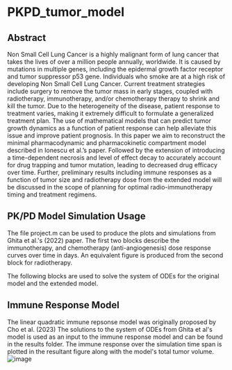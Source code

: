 # PKPD_tumor_model
## Abstract
Non Small Cell Lung Cancer is a highly malignant form of lung cancer that takes the lives of over a million people annually, worldwide. It is caused by mutations in multiple genes, including the epidermal growth factor receptor and tumor suppressor p53 gene. Individuals who smoke are at a high risk of developing Non Small Cell Lung Cancer. Current treatment strategies include surgery to remove the tumor mass in early stages, coupled with radiotherapy, immunotherapy, and/or chemotherapy therapy to shrink and kill the tumor. Due to the heterogeneity of the disease, patient response to treatment varies, making it extremely difficult to formulate a generalized treatment plan. The use of mathematical models that can predict tumor growth dynamics as a function of patient response can help alleviate this issue and improve patient prognosis. In this paper we aim to reconstruct the minimal pharmacodynamic and pharmacokinetic compartment model described in Ionescu et al.’s paper. Followed by the extension of introducing a time-dependent necrosis and level of effect decay to accurately account for drug trapping and tumor mutation, leading to decreased drug efficacy over time. Further, preliminary results including immune responses as a function of tumor size and radiotherapy dose from the extended model will be discussed in the scope of planning for optimal radio-immunotherapy timing and treatment regimens.

## PK/PD Model Simulation Usage 

The file project.m can be used to produce the plots and simulations from Ghita et al.'s (2022) paper. 
The first two blocks describe the immunotherapy, and chemotherapy (anti-angiogenesis) dose response curves over time in days. An equivalent figure is produced from the second block for radiotherapy.

The following blocks are used to solve the system of ODEs for the original model and the extended model.

## Immune Response Model
The linear quadratic immune repsonse model was originally proposed by Cho et al. (2023) The solutions to the system of ODEs from Ghita et al's model is used as an input to the immune response model and can be found in the results folder. The immune response over the simulation time span is plotted in the resultant figure along with the model's total tumor volume.
![image](https://github.com/KellieChong/PKPD_tumor_model/assets/56052705/cea3d29c-c346-4968-9990-11f6c4134a9b)

